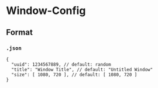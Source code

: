 # Window-Config

## Format

### `.json`
```jsonc
{
  "uuid": 1234567889, // default: random
  "title": "Window Title", // default: "Untitled Window"
  "size": [ 1080, 720 ], // default: [ 1080, 720 ]
}
```
